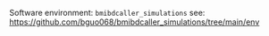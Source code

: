 Software environment: 
`bmibdcaller_simulations` see: https://github.com/bguo068/bmibdcaller_simulations/tree/main/env